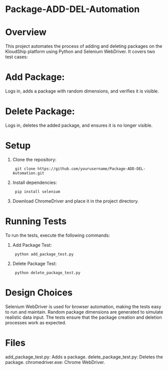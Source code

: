 # Package-ADD-DEL-Automation
# Overview
This project automates the process of adding and deleting packages on the KloudShip platform using Python and Selenium WebDriver. It covers two test cases:

# Add Package:
Logs in, adds a package with random dimensions, and verifies it is visible.
# Delete Package: 
Logs in, deletes the added package, and ensures it is no longer visible.

# Setup
1) Clone the repository:

        git clone https://github.com/yourusername/Package-ADD-DEL-Automation.git
    
2) Install dependencies:

        pip install selenium
    
3) Download ChromeDriver and place it in the project directory.

# Running Tests
To run the tests, execute the following commands:

1) Add Package Test:

        python add_package_test.py
   
3) Delete Package Test:

        python delete_package_test.py
   
# Design Choices
Selenium WebDriver is used for browser automation, making the tests easy to run and maintain.
Random package dimensions are generated to simulate realistic data input.
The tests ensure that the package creation and deletion processes work as expected.

# Files
add_package_test.py: Adds a package.
delete_package_test.py: Deletes the package.
chromedriver.exe: Chrome WebDriver.
